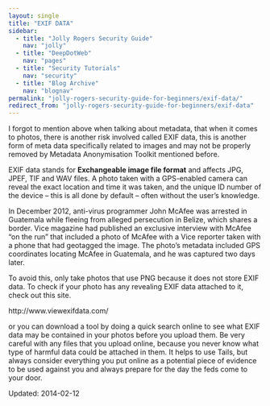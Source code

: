 ```yaml
---
layout: single
title: "EXIF DATA"
sidebar:
  - title: "Jolly Rogers Security Guide"
    nav: "jolly"
  - title: "DeepDotWeb"
    nav: "pages"
  - title: "Security Tutorials"
    nav: "security"
  - title: "Blog Archive"
    nav: "blognav"
permalink: "jolly-rogers-security-guide-for-beginners/exif-data/"
redirect_from: "jolly-rogers-security-guide-for-beginners/exif-data"
---
```



<p>I forgot to mention above when talking about metadata, that when it comes to photos, there is another risk involved called EXIF data, this is another form of meta data specifically related to images and may not be properly removed by Metadata Anonymisation Toolkit mentioned before.</p>
<p>EXIF data stands for <strong>Exchangeable image file format</strong> and affects JPG, JPEF, TIF and WAV files. A photo taken with a GPS-enabled camera can reveal the exact location and time it was taken, and the unique ID number of the device &#8211; this is all done by default &#8211; often without the user&#8217;s knowledge.</p>
<p>In December 2012, anti-virus programmer John McAfee was arrested in Guatemala while fleeing from alleged persecution in Belize, which shares a border. Vice magazine had published an exclusive interview with McAfee &#8220;on the run&#8221; that included a photo of McAfee with a Vice reporter taken with a phone that had geotagged the image. The photo&#8217;s metadata included GPS coordinates locating McAfee in Guatemala, and he was captured two days later.</p>
<p>To avoid this, only take photos that use PNG because it does not store EXIF data. To check if your photo has any revealing EXIF data attached to it, check out this site.</p>
<p>http://www.viewexifdata.com/</p>
<p>or you can download a tool by doing a quick search online to see what EXIF data may be contained in your photos before you upload them. Be very careful with any files that you upload online, because you never know what type of harmful data could be attached in them. It helps to use Tails, but always consider everything you put online as a potential piece of evidence to be used against you and always prepare for the day the feds come to your door.</p>

Updated: 2014-02-12

